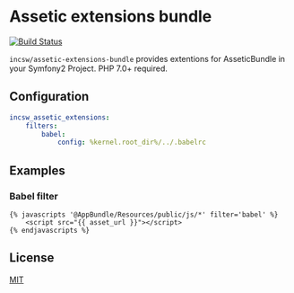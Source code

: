 # Assetic extensions bundle

[![Build Status](https://img.shields.io/travis/IncSW/AsseticExtensionsBundle/master.svg?style=flat-square)](https://travis-ci.org/IncSW/AsseticExtensionsBundle)

`incsw/assetic-extensions-bundle` provides extentions for AsseticBundle in your Symfony2 Project. PHP 7.0+ required.

## Configuration
```yaml
incsw_assetic_extensions:
    filters:
        babel:
            config: %kernel.root_dir%/../.babelrc
```

## Examples
### Babel filter
````twig
{% javascripts '@AppBundle/Resources/public/js/*' filter='babel' %}
    <script src="{{ asset_url }}"></script>
{% endjavascripts %}
````

## License
[MIT](https://github.com/IncSW/AsseticExtensionsBundle/blob/master/LICENSE)
